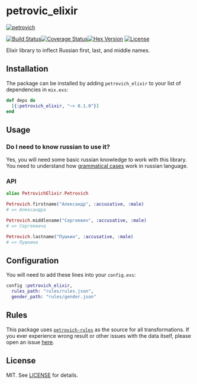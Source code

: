 # petrovic_elixir

[![petrovich](https://camo.githubusercontent.com/4555ec1b7aa15e0cd22f8ff619c965da0596399a/68747470733a2f2f7261772e6769746875622e636f6d2f726f637363692f706574726f766963682f6d61737465722f706574726f766963682e706e67)](https://github.com/petrovich/petrovich_elixir)

[![Build Status](https://travis-ci.org/petrovich/petrovich_elixir.svg?branch=master)](https://travis-ci.org/petrovich/petrovich_elixir)[![Coverage Status](https://coveralls.io/repos/github/petrovich/petrovich_elixir/badge.svg?branch=master)](https://coveralls.io/github/petrovich/petrovich_elixir?branch=master)[![Hex Version](https://img.shields.io/hexpm/v/petrovich_elixir.svg)](https://hex.pm/packages/petrovich_elixir) [![License](http://img.shields.io/badge/license-MIT-brightgreen.svg)](http://opensource.org/licenses/MIT)

Elixir library to inflect Russian first, last, and middle names.


## Installation

The package can be installed
by adding `petrovich_elixir` to your list of dependencies in `mix.exs`:

```elixir
def deps do
  [{:petrovich_elixir, "~> 0.1.0"}]
end
```


## Usage

### Do I need to know russian to use it?

Yes, you will need some basic russian knowledge to work with this library.
You need to understand how [grammatical cases](https://en.wikipedia.org/wiki/Grammatical_case) work in russian language.

### API

```elixir
alias PetrovichElixir.Petrovich

Petrovich.firstname("Александр", :accusative, :male)
# => Александра

Petrovich.middlename("Сергеевич", :accusative, :male)
# => Сергеевича

Petrovich.lastname("Пушкин", :accusative, :male)
# => Пушкина
```


## Configuration

You will need to add these lines into your `config.exs`:

```elixir
config :petrovich_elixir,
  rules_path: "rules/rules.json",
  gender_path: "rules/gender.json"
```


## Rules

This package uses [`petrovich-rules`](https://github.com/petrovich/petrovich-rules) as the source for all transformations. If you ever experience wrong result or other issues with the data itself, please open an issue [here](https://github.com/petrovich/petrovich-rules/issues).


## License

MIT. See [LICENSE](/LICENSE) for details.

